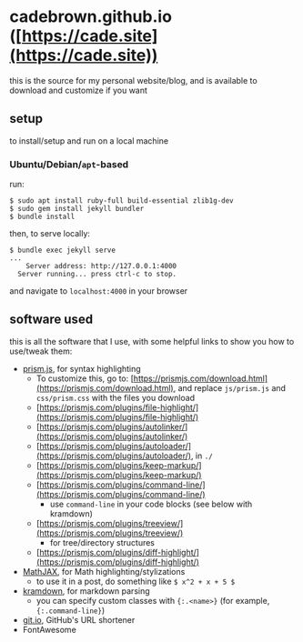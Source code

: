 # cadebrown.github.io ([https://cade.site](https://cade.site))

this is the source for my personal website/blog, and is available to download and customize if you want

## setup

to install/setup and run on a local machine

### Ubuntu/Debian/`apt`-based

run:

```shell
$ sudo apt install ruby-full build-essential zlib1g-dev
$ sudo gem install jekyll bundler
$ bundle install
```

then, to serve locally:

```shell
$ bundle exec jekyll serve
...
    Server address: http://127.0.0.1:4000
  Server running... press ctrl-c to stop.
```

and navigate to `localhost:4000` in your browser


## software used

this is all the software that I use, with some helpful links to show you how to use/tweak them:

  * [prism.js](https://prismjs.com/), for syntax highlighting
    * To customize this, go to: [https://prismjs.com/download.html](https://prismjs.com/download.html), and replace `js/prism.js` and `css/prism.css` with the files you download
    * [https://prismjs.com/plugins/file-highlight/](https://prismjs.com/plugins/file-highlight/)
    * [https://prismjs.com/plugins/autolinker/](https://prismjs.com/plugins/autolinker/)
    * [https://prismjs.com/plugins/autoloader/](https://prismjs.com/plugins/autoloader/), in `./`
    * [https://prismjs.com/plugins/keep-markup/](https://prismjs.com/plugins/keep-markup/)
    * [https://prismjs.com/plugins/command-line/](https://prismjs.com/plugins/command-line/)
      * use `command-line` in your code blocks (see below with kramdown)
    * [https://prismjs.com/plugins/treeview/](https://prismjs.com/plugins/treeview/)
      * for tree/directory structures
    * [https://prismjs.com/plugins/diff-highlight/](https://prismjs.com/plugins/diff-highlight/)
  * [MathJAX](https://www.mathjax.org/), for Math highlighting/stylizations
    * to use it in a post, do something like `$ x^2 + x + 5 $`
  * [kramdown](https://kramdown.gettalong.org/syntax.html), for markdown parsing
    * you can specify custom classes with `{:.<name>}` (for example, `{:.command-line}`)
  * [git.io](https://git.io/), GitHub's URL shortener
  * FontAwesome
  